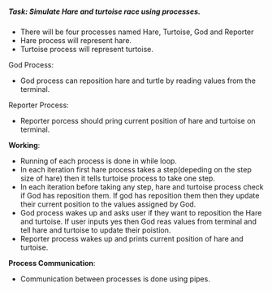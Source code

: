 ##### Task: Simulate Hare and turtoise race using processes.

- There will be four processes named Hare, Turtoise, God and Reporter
- Hare process will represent hare.
- Turtoise process will represent turtoise.

God Process:
  - God process can reposition hare and turtle by reading values from the terminal.
 
 Reporter Process:
  - Reporter porcess should pring current position of hare and turtoise on terminal.
  
  **Working**:
  - Running of each process is done in while loop.
  - In each iteration first hare process takes a step(depeding on the step size of hare) then it tells turtoise process to take one step.
  - In each iteration before taking any step, hare and turtoise process check if God has reposition them. If god has reposition them then they update their current position to the values assigned by God.
  - God process wakes up and asks user if they want to reposition the Hare and turtoise. If user inputs yes then God reas values from terminal and tell hare and turtoise to update their poistion. 
  - Reporter process wakes up and prints current position of hare and turtoise.
  
  **Process Communication**:
  - Communication between processes is done using pipes.
